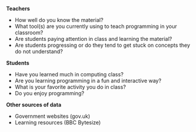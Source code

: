 **Teachers**

- How well do you know the material?
- What tool(s) are you currently using to teach programming in your classroom?
- Are students paying attention in class and learning the material?
- Are students progressing or do they tend to get stuck on concepts they do not understand?

**Students**

- Have you learned much in computing class?
- Are you learning programming in a fun and interactive way?
- What is your favorite activity you do in class?
- Do you enjoy programming?

**Other sources of data**

- Government websites (gov.uk)
- Learning resources (BBC Bytesize) 
